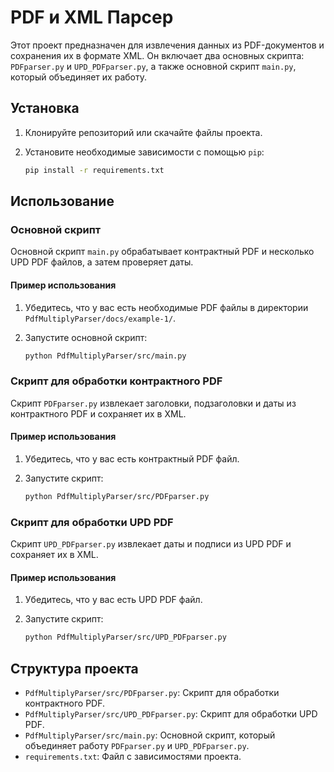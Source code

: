 # PDF и XML Парсер

Этот проект предназначен для извлечения данных из PDF-документов и сохранения их в формате XML. Он включает два основных скрипта: `PDFparser.py` и `UPD_PDFparser.py`, а также основной скрипт `main.py`, который объединяет их работу.

## Установка

1. Клонируйте репозиторий или скачайте файлы проекта.
2. Установите необходимые зависимости с помощью `pip`:

    ```sh
    pip install -r requirements.txt
    ```

## Использование

### Основной скрипт

Основной скрипт `main.py` обрабатывает контрактный PDF и несколько UPD PDF файлов, а затем проверяет даты.

#### Пример использования

1. Убедитесь, что у вас есть необходимые PDF файлы в директории `PdfMultiplyParser/docs/example-1/`.
2. Запустите основной скрипт:

    ```sh
    python PdfMultiplyParser/src/main.py
    ```

### Скрипт для обработки контрактного PDF

Скрипт `PDFparser.py` извлекает заголовки, подзаголовки и даты из контрактного PDF и сохраняет их в XML.

#### Пример использования

1. Убедитесь, что у вас есть контрактный PDF файл.
2. Запустите скрипт:

    ```sh
    python PdfMultiplyParser/src/PDFparser.py
    ```

### Скрипт для обработки UPD PDF

Скрипт `UPD_PDFparser.py` извлекает даты и подписи из UPD PDF и сохраняет их в XML.

#### Пример использования

1. Убедитесь, что у вас есть UPD PDF файл.
2. Запустите скрипт:

    ```sh
    python PdfMultiplyParser/src/UPD_PDFparser.py
    ```

## Структура проекта

- `PdfMultiplyParser/src/PDFparser.py`: Скрипт для обработки контрактного PDF.
- `PdfMultiplyParser/src/UPD_PDFparser.py`: Скрипт для обработки UPD PDF.
- `PdfMultiplyParser/src/main.py`: Основной скрипт, который объединяет работу `PDFparser.py` и `UPD_PDFparser.py`.
- `requirements.txt`: Файл с зависимостями проекта.

